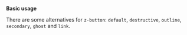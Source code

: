 **Basic usage**

There are some alternatives for `z-button`: `default`, `destructive`, `outline`, `secondary`, `ghost` and `link`.
